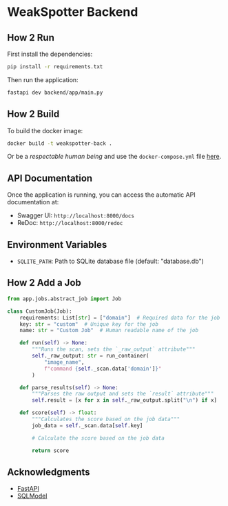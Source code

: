 # WeakSpotter Backend

## How 2 Run

First install the dependencies:

```bash
pip install -r requirements.txt
```

Then run the application:

```bash
fastapi dev backend/app/main.py
```

## How 2 Build

To build the docker image:

```bash
docker build -t weakspotter-back .
```

Or be a *respectable human being* and use the `docker-compose.yml` file [here](../docker-compose.yml).

## API Documentation

Once the application is running, you can access the automatic API documentation at:

- Swagger UI: `http://localhost:8000/docs`
- ReDoc: `http://localhost:8000/redoc`

## Environment Variables

- `SQLITE_PATH`: Path to SQLite database file (default: "database.db")

## How 2 Add a Job

```python
from app.jobs.abstract_job import Job

class CustomJob(Job):
    requirements: List[str] = ["domain"]  # Required data for the job
    key: str = "custom"  # Unique key for the job
    name: str = "Custom Job"  # Human readable name of the job

    def run(self) -> None:
        """Runs the scan, sets the `_raw_output` attribute"""
        self._raw_output: str = run_container(
            "image_name",
            f"command {self._scan.data['domain']}"
        )

    def parse_results(self) -> None:
        """Parses the raw output and sets the `result` attribute"""
        self.result = [x for x in self._raw_output.split("\n") if x]    # Example of parsing the output, do your thing here

    def score(self) -> float:
        """Calculates the score based on the job data"""
        job_data = self._scan.data[self.key]

        # Calculate the score based on the job data

        return score
```

## Acknowledgments

- [FastAPI](https://fastapi.tiangolo.com/)
- [SQLModel](https://sqlmodel.tiangolo.com/)
